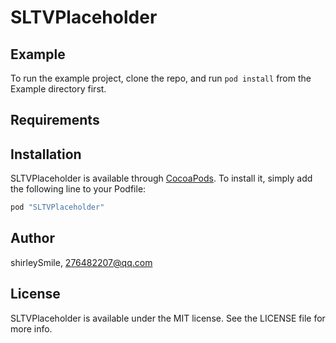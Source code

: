 # SLTVPlaceholder

## Example

To run the example project, clone the repo, and run `pod install` from the Example directory first.

## Requirements

## Installation

SLTVPlaceholder is available through [CocoaPods](http://cocoapods.org). To install
it, simply add the following line to your Podfile:

```ruby
pod "SLTVPlaceholder"
```

## Author

shirleySmile, 276482207@qq.com

## License

SLTVPlaceholder is available under the MIT license. See the LICENSE file for more info.
